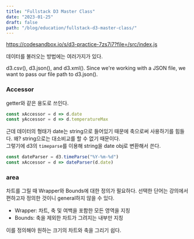 ```yaml
---
title: "Fullstack D3 Master Class"
date: "2023-01-25"
draft: false
path: "/blog/education/fullstack-d3-master-class/"
---
```


https://codesandbox.io/s/d3-practice-7zs7i7?file=/src/index.js


데이터를 불러오는 방법에는 여러가지가 있다.

d3.csv(), d3.json(), and d3.xml(). Since we're working with a JSON file, we want to pass our file path to d3.json().


### Accessor
getter와 같은 용도로 쓰인다.

```javascript
const xAccessor = d => d.date
const yAccessor = d => d.temperatureMax
```

근데 데이터의 형태가 date는 string으로 들어있기 때문에 축으로써 사용하기를 힘들다. 왜? string으로는 대소비교를 할 수 없기 때문이다. <br />
그렇기에 d3의 `timeparse`를 이용해 string을 date obj로 변환해서 쓴다.

```javascript
const dateParser = d3.timeParse("%Y-%m-%d")
const xAccessor = d => dateParser(d.date)
```

### area
차트를 그릴 때 Wrapper와 Bounds에 대한 정의가 필요하다. 선택한 단어는 강의에서 편하고자 정의한 것이니 general하지 않을 수 있다. 

* Wrapper: 차트, 축 및 여백을 포함한 모든 영역을 지칭
* Bounds: 축을 제외한 차트가 그려지는 내부만 지칭

이를 정의해야 원하는 크기의 차트와 축을 그리기 쉽다.